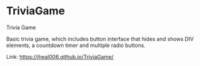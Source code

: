 # TriviaGame
Trivia Game


Basic trivia game, which includes button interface that hides and shows DIV elements, a countdown timer and multiple radio buttons.

Link:
https://jheal006.github.io/TriviaGame/
